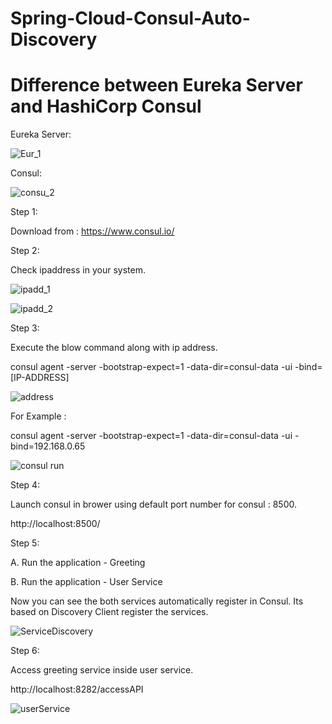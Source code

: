 # Spring-Cloud-Consul-Auto-Discovery

# Difference between Eureka Server and HashiCorp Consul

Eureka Server:

![Eur_1](https://user-images.githubusercontent.com/9671419/85754832-05fa7c00-b72b-11ea-9dee-625ee5847cba.JPG)

Consul:

![consu_2](https://user-images.githubusercontent.com/9671419/85754913-1a3e7900-b72b-11ea-8c15-0a1ff5ad0332.JPG)

Step 1:

Download from : https://www.consul.io/

Step 2:

Check ipaddress in your system.

![ipadd_1](https://user-images.githubusercontent.com/9671419/85619679-4355ff80-b680-11ea-8747-8df4324d9361.PNG)


![ipadd_2](https://user-images.githubusercontent.com/9671419/85619675-4224d280-b680-11ea-983d-401b01d3cf28.PNG)

Step 3:

Execute the blow command along with ip address.

consul agent -server -bootstrap-expect=1 -data-dir=consul-data -ui -bind= [IP-ADDRESS]

![address](https://user-images.githubusercontent.com/9671419/85619844-84e6aa80-b680-11ea-85bf-531269aa68dd.PNG)

For Example :

consul agent -server -bootstrap-expect=1 -data-dir=consul-data -ui -bind=192.168.0.65

![consul run](https://user-images.githubusercontent.com/9671419/85619394-db071e00-b67f-11ea-9c7f-1d3868d26841.PNG)

Step 4:

Launch consul in brower using default port number for consul : 8500.

http://localhost:8500/

Step 5:

A. Run the application - Greeting

B. Run the application - User Service

Now you can see the both services automatically register in Consul. Its based on Discovery Client register the services.

![ServiceDiscovery](https://user-images.githubusercontent.com/9671419/85753956-51f8f100-b72a-11ea-90c6-b9a9ded4ebac.PNG)

Step 6:

Access greeting service inside user service.

http://localhost:8282/accessAPI

![userService](https://user-images.githubusercontent.com/9671419/85754475-b5831e80-b72a-11ea-9fd4-18d458148430.PNG)

